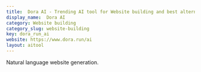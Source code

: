 ```yaml
---
title:  Dora AI - Trending AI tool for Website building and best alternatives
display_name:  Dora AI
category: Website building
category_slug: website-building
key: dora_run_ai
website: https://www.dora.run/ai
layout: aitool
---
```


Natural language website generation.
